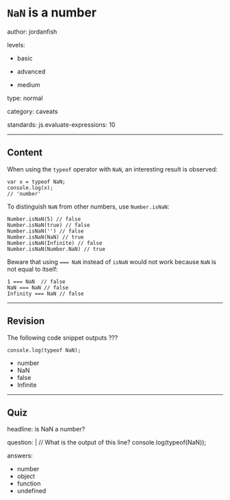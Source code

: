 # `NaN` is a number
author: jordanfish

levels:

  - basic

  - advanced

  - medium

type: normal

category: caveats

standards: 
  js.evaluate-expressions: 10

---
## Content

When using the `typeof` operator with `NaN`, an interesting result is observed:

```
var x = typeof NaN;
console.log(x);
// 'number'
```

To distinguish `NaN` from other numbers, use `Number.isNaN`:

```
Number.isNaN(5) // false
Number.isNaN(true) // false
Number.isNaN('') // false
Number.isNaN(NaN) // true
Number.isNaN(Infinite) // false
Number.isNaN(Number.NaN) // true
```

Beware that using `=== NaN` instead of `isNaN` would not work because `NaN` is not equal to itself:

```
1 === NaN  // false
NaN === NaN // false
Infinity === NaN // false
```

---
## Revision

The following code snippet outputs ???
```
console.log(typeof NaN);
```
* number
* NaN
* false
* Infinite

---
## Quiz

headline: is NaN a number?

question: |
  // What is the output of this line?
  console.log(typeof(NaN));

answers:
  - number
  - object
  - function
  - undefined
